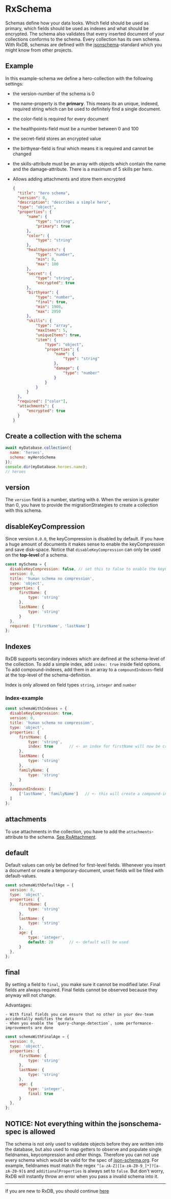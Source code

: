 # RxSchema

Schemas define how your data looks. Which field should be used as primary, which fields should be used as indexes and what should be encrypted. The schema also validates that every inserted document of your collections conforms to the schema. Every collection has its own schema. With RxDB, schemas are defined with the [jsonschema](http://json-schema.org/)-standard which you might know from other projects.

## Example

In this example-schema we define a hero-collection with the following settings:

- the version-number of the schema is 0
- the name-property is the **primary**. This means its an unique, indexed, required string which can be used to definitely find a single document.
- the color-field is required for every document
- the healthpoints-field must be a number between 0 and 100
- the secret-field stores an encrypted value
- the birthyear-field is final which means it is required and cannot be changed
- the skills-attribute must be an array with objects which contain the name and the damage-attribute. There is a maximum of 5 skills per hero.
- Allows adding attachments and store them encrypted

  ```json
  {
    "title": "hero schema",
    "version": 0,
    "description": "describes a simple hero",
    "type": "object",
    "properties": {
        "name": {
            "type": "string",
            "primary": true
        },
        "color": {
            "type": "string"
        },
        "healthpoints": {
            "type": "number",
            "min": 0,
            "max": 100
        },
        "secret": {
            "type": "string",
            "encrypted": true
        },
        "birthyear": {
            "type": "number",
            "final": true,
            "min": 1900,
            "max": 2050
        },
        "skills": {
            "type": "array",
            "maxItems": 5,
            "uniqueItems": true,
            "item": {
                "type": "object",
                "properties": {
                    "name": {
                        "type": "string"
                    },
                    "damage": {
                        "type": "number"
                    }
                }
            }
        }
    },
    "required": ["color"],
    "attachments": {
        "encrypted": true
    }
  }
  ```

## Create a collection with the schema

```javascript
await myDatabase.collection({
  name: 'heroes',
  schema: myHeroSchema
});
console.dir(myDatabase.heroes.name);
// heroes
```


## version
The `version` field is a number, starting with `0`.
When the version is greater than 0, you have to provide the migrationStrategies to create a collection with this schema.

## disableKeyCompression

Since version `8.0.0`, the keyCompression is disabled by default. If you have a huge amount of documents it makes sense to enable the keyCompression and save disk-space.
Notice that `disableKeyCompression` can only be used on the **top-level** of a schema.

```javascript
const mySchema = {
  disableKeyCompression: false, // set this to false to enable the keyCompression
  version: 0,
  title: 'human schema no compression',
  type: 'object',
  properties: {
      firstName: {
          type: 'string'
      },
      lastName: {
          type: 'string'
      }
  },
  required: ['firstName', 'lastName']
};
```


## Indexes
RxDB supports secondary indexes which are defined at the schema-level of the collection.
To add a simple index, add `index: true` inside field options.
To add compound-indexes, add them in an array to a `compoundIndexes`-field at the top-level of the schema-definition.

Index is only allowed on field types `string`, `integer` and `number`

### Index-example

```js
const schemaWithIndexes = {
  disableKeyCompression: true,
  version: 0,
  title: 'human schema no compression',
  type: 'object',
  properties: {
      firstName: {
          type: 'string',
          index: true       // <- an index for firstName will now be created
      },
      lastName: {
          type: 'string'
      },
      familyName: {
          type: 'string'
      }
  },
  compoundIndexes: [
      ['lastName', 'familyName']   // <- this will create a compound-index for these two fields
  ]
};
```

## attachments
To use attachments in the collection, you have to add the `attachments`-attribute to the schema. [See RxAttachment](./rx-attachment.md).

## default
Default values can only be defined for first-level fields.
Whenever you insert a document or create a temporary-document, unset fields will be filled with default-values.

```js
const schemaWithDefaultAge = {
  version: 0,
  type: 'object',
  properties: {
      firstName: {
          type: 'string'
      },
      lastName: {
          type: 'string'
      },
      age: {
          type: 'integer',
          default: 20       // <- default will be used
      }
  },
};
```

## final
By setting a field to `final`, you make sure it cannot be modified later. Final fields are always required.
Final fields cannot be observed because they anyway will not change.

Advantages:

    - With final fields you can ensure that no other in your dev-team accidentally modifies the data
    - When you enable the `query-change-detection`, some performance-improvements are done

```js
const schemaWithFinalAge = {
  version: 0,
  type: 'object',
  properties: {
      firstName: {
          type: 'string'
      },
      lastName: {
          type: 'string'
      },
      age: {
          type: 'integer',
          final: true
      }
  },
};
```

## NOTICE: Not everything within the jsonschema-spec is allowed
The schema is not only used to validate objects before they are written into the database, but also used to map getters to observe and populate single fieldnames, keycompression and other things. Therefore you can not use every schema which would be valid for the spec of [json-schema.org](http://json-schema.org/).
For example, fieldnames must match the regex `^[a-zA-Z][[a-zA-Z0-9_]*]?[a-zA-Z0-9]$` and `additionalProperties` is always set to `false`. But don't worry, RxDB will instantly throw an error when you pass a invalid schema into it.


--------------------------------------------------------------------------------

If you are new to RxDB, you should continue [here](./rx-collection.md)
